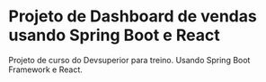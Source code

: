 # Projeto de Dashboard de vendas usando Spring Boot e React

Projeto de curso do Devsuperior para treino. Usando Spring Boot Framework e React.
